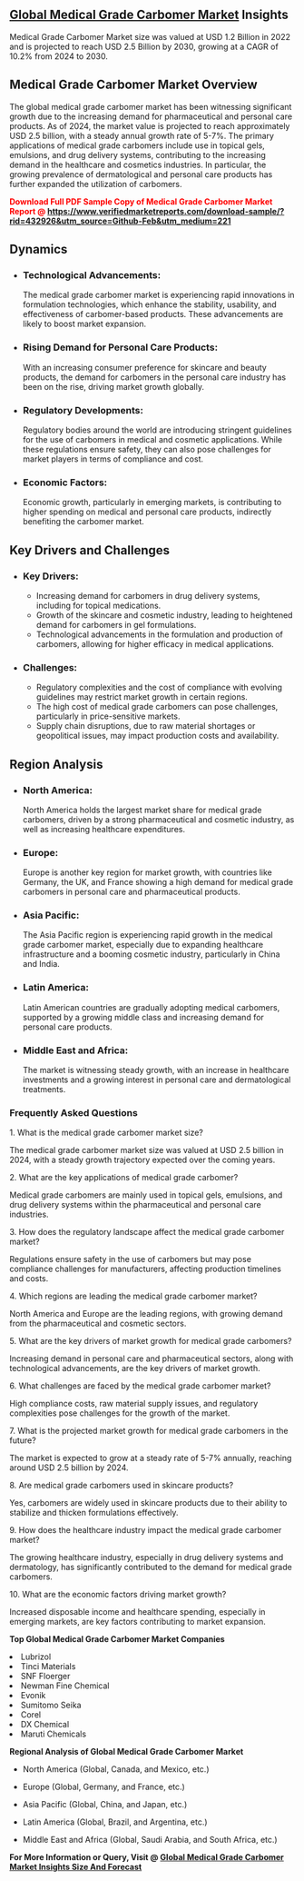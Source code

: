 <h2><a href="https://www.verifiedmarketreports.com/download-sample/?rid=432926&amp;utm_source=Github&amp;utm_medium=221" target="_blank">Global Medical Grade Carbomer Market</a> Insights</h2><p>Medical Grade Carbomer Market size was valued at USD 1.2 Billion in 2022 and is projected to reach USD 2.5 Billion by 2030, growing at a CAGR of 10.2% from 2024 to 2030.</p><p> <h2>Medical Grade Carbomer Market Overview</h2> <p>The global medical grade carbomer market has been witnessing significant growth due to the increasing demand for pharmaceutical and personal care products. As of 2024, the market value is projected to reach approximately USD 2.5 billion, with a steady annual growth rate of 5-7%. The primary applications of medical grade carbomers include use in topical gels, emulsions, and drug delivery systems, contributing to the increasing demand in the healthcare and cosmetics industries. In particular, the growing prevalence of dermatological and personal care products has further expanded the utilization of carbomers.</p> <p><strong><p><span class=""><span style="color: #ff0000;"><strong>Download Full PDF Sample Copy of Medical Grade Carbomer Market Report</strong> @ </span><a href="https://www.verifiedmarketreports.com/download-sample/?rid=432926&amp;utm_source=Github-Feb&amp;utm_medium=221" target="_blank">https://www.verifiedmarketreports.com/download-sample/?rid=432926&amp;utm_source=Github-Feb&amp;utm_medium=221</a></span></p></strong></p> <h2>Dynamics</h2> <ul> <li><h3>Technological Advancements:</h3> The medical grade carbomer market is experiencing rapid innovations in formulation technologies, which enhance the stability, usability, and effectiveness of carbomer-based products. These advancements are likely to boost market expansion.</li> <li><h3>Rising Demand for Personal Care Products:</h3> With an increasing consumer preference for skincare and beauty products, the demand for carbomers in the personal care industry has been on the rise, driving market growth globally.</li> <li><h3>Regulatory Developments:</h3> Regulatory bodies around the world are introducing stringent guidelines for the use of carbomers in medical and cosmetic applications. While these regulations ensure safety, they can also pose challenges for market players in terms of compliance and cost.</li> <li><h3>Economic Factors:</h3> Economic growth, particularly in emerging markets, is contributing to higher spending on medical and personal care products, indirectly benefiting the carbomer market.</li> </ul> <h2>Key Drivers and Challenges</h2> <ul> <li><h3>Key Drivers:</h3> <ul> <li>Increasing demand for carbomers in drug delivery systems, including for topical medications.</li> <li>Growth of the skincare and cosmetic industry, leading to heightened demand for carbomers in gel formulations.</li> <li>Technological advancements in the formulation and production of carbomers, allowing for higher efficacy in medical applications.</li> </ul> </li> <li><h3>Challenges:</h3> <ul> <li>Regulatory complexities and the cost of compliance with evolving guidelines may restrict market growth in certain regions.</li> <li>The high cost of medical grade carbomers can pose challenges, particularly in price-sensitive markets.</li> <li>Supply chain disruptions, due to raw material shortages or geopolitical issues, may impact production costs and availability.</li> </ul> </li> </ul> <h2>Region Analysis</h2> <ul> <li><h3>North America:</h3> North America holds the largest market share for medical grade carbomers, driven by a strong pharmaceutical and cosmetic industry, as well as increasing healthcare expenditures.</li> <li><h3>Europe:</h3> Europe is another key region for market growth, with countries like Germany, the UK, and France showing a high demand for medical grade carbomers in personal care and pharmaceutical products.</li> <li><h3>Asia Pacific:</h3> The Asia Pacific region is experiencing rapid growth in the medical grade carbomer market, especially due to expanding healthcare infrastructure and a booming cosmetic industry, particularly in China and India.</li> <li><h3>Latin America:</h3> Latin American countries are gradually adopting medical carbomers, supported by a growing middle class and increasing demand for personal care products.</li> <li><h3>Middle East and Africa:</h3> The market is witnessing steady growth, with an increase in healthcare investments and a growing interest in personal care and dermatological treatments.</li> </ul> <h3>Frequently Asked Questions</h3> <p>1. What is the medical grade carbomer market size?</p> <p>The medical grade carbomer market size was valued at USD 2.5 billion in 2024, with a steady growth trajectory expected over the coming years.</p> <p>2. What are the key applications of medical grade carbomer?</p> <p>Medical grade carbomers are mainly used in topical gels, emulsions, and drug delivery systems within the pharmaceutical and personal care industries.</p> <p>3. How does the regulatory landscape affect the medical grade carbomer market?</p> <p>Regulations ensure safety in the use of carbomers but may pose compliance challenges for manufacturers, affecting production timelines and costs.</p> <p>4. Which regions are leading the medical grade carbomer market?</p> <p>North America and Europe are the leading regions, with growing demand from the pharmaceutical and cosmetic sectors.</p> <p>5. What are the key drivers of market growth for medical grade carbomers?</p> <p>Increasing demand in personal care and pharmaceutical sectors, along with technological advancements, are the key drivers of market growth.</p> <p>6. What challenges are faced by the medical grade carbomer market?</p> <p>High compliance costs, raw material supply issues, and regulatory complexities pose challenges for the growth of the market.</p> <p>7. What is the projected market growth for medical grade carbomers in the future?</p> <p>The market is expected to grow at a steady rate of 5-7% annually, reaching around USD 2.5 billion by 2024.</p> <p>8. Are medical grade carbomers used in skincare products?</p> <p>Yes, carbomers are widely used in skincare products due to their ability to stabilize and thicken formulations effectively.</p> <p>9. How does the healthcare industry impact the medical grade carbomer market?</p> <p>The growing healthcare industry, especially in drug delivery systems and dermatology, has significantly contributed to the demand for medical grade carbomers.</p> <p>10. What are the economic factors driving market growth?</p> <p>Increased disposable income and healthcare spending, especially in emerging markets, are key factors contributing to market expansion.</p> </p><p><strong>Top Global Medical Grade Carbomer Market Companies</strong></p><div data-test-id=""><p><li>Lubrizol</li><li> Tinci Materials</li><li> SNF Floerger</li><li> Newman Fine Chemical</li><li> Evonik</li><li> Sumitomo Seika</li><li> Corel</li><li> DX Chemical</li><li> Maruti Chemicals</li></p><div><strong>Regional Analysis of&nbsp;Global Medical Grade Carbomer Market</strong></div><ul><li dir="ltr"><p dir="ltr">North America&nbsp;(Global, Canada, and Mexico, etc.)</p></li><li dir="ltr"><p dir="ltr">Europe (Global, Germany, and France, etc.)</p></li><li dir="ltr"><p dir="ltr">Asia Pacific&nbsp;(Global, China, and Japan, etc.)</p></li><li dir="ltr"><p dir="ltr">Latin America&nbsp;(Global, Brazil, and Argentina, etc.)</p></li><li dir="ltr">Middle East and Africa&nbsp;(Global, Saudi Arabia, and South Africa, etc.)</li></ul><p><strong>For More Information or Query, Visit @&nbsp;</strong><strong><a href="https://www.verifiedmarketreports.com/product/medical-grade-carbomer-market/?utm_source=Github&amp;utm_medium=221" target="_blank">Global Medical Grade Carbomer Market Insights Size And Forecast</a></strong></p></div>
